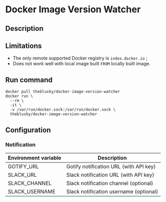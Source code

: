 # Docker Image Version Watcher

## Description



## Limitations

- The only remote supported Docker registry is `index.docker.io` ;
- Does not work well with local image built `FROM` locally built image.

## Run command

```
docker pull theblusky/docker-image-version-watcher
docker run \
  --rm \
  -it \
  -v /var/run/docker.sock:/var/run/docker.sock \
  theblusky/docker-image-version-watcher
```

## Configuration

### Notification

| Environment variable | Description |
|----------------------|-------------|
| GOTIFY_URL           | Gotify notification URL (with API key)
| SLACK_URL            | Slack notification URL (with API key)
| SLACK_CHANNEL        | Slack notification channel (optional)
| SLACK_USERNAME       | Slack notification username (optional)
